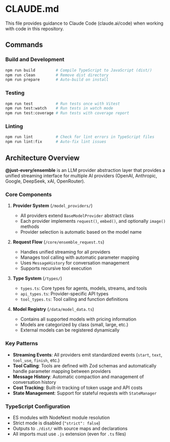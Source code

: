 # CLAUDE.md

This file provides guidance to Claude Code (claude.ai/code) when working with code in this repository.

## Commands

### Build and Development
```bash
npm run build         # Compile TypeScript to JavaScript (dist/)
npm run clean         # Remove dist directory
npm run prepare       # Auto-build on install
```

### Testing
```bash
npm run test          # Run tests once with Vitest
npm run test:watch    # Run tests in watch mode
npm run test:coverage # Run tests with coverage report
```

### Linting
```bash
npm run lint          # Check for lint errors in TypeScript files
npm run lint:fix      # Auto-fix lint issues
```

## Architecture Overview

**@just-every/ensemble** is an LLM provider abstraction layer that provides a unified streaming interface for multiple AI providers (OpenAI, Anthropic, Google, DeepSeek, xAI, OpenRouter).

### Core Components

1. **Provider System** (`/model_providers/`)
   - All providers extend `BaseModelProvider` abstract class
   - Each provider implements `request()`, `embed()`, and optionally `image()` methods
   - Provider selection is automatic based on the model name

2. **Request Flow** (`/core/ensemble_request.ts`)
   - Handles unified streaming for all providers
   - Manages tool calling with automatic parameter mapping
   - Uses `MessageHistory` for conversation management
   - Supports recursive tool execution

3. **Type System** (`/types/`)
   - `types.ts`: Core types for agents, models, streams, and tools
   - `api_types.ts`: Provider-specific API types
   - `tool_types.ts`: Tool calling and function definitions

4. **Model Registry** (`/data/model_data.ts`)
   - Contains all supported models with pricing information
   - Models are categorized by class (small, large, etc.)
   - External models can be registered dynamically

### Key Patterns

- **Streaming Events**: All providers emit standardized events (`start`, `text`, `tool_use`, `finish`, etc.)
- **Tool Calling**: Tools are defined with Zod schemas and automatically handle parameter mapping between providers
- **Message History**: Automatic compaction and management of conversation history
- **Cost Tracking**: Built-in tracking of token usage and API costs
- **State Management**: Support for stateful requests with `StateManager`

### TypeScript Configuration

- ES modules with NodeNext module resolution
- Strict mode is disabled (`"strict": false`)
- Outputs to `./dist/` with source maps and declarations
- All imports must use `.js` extension (even for `.ts` files)